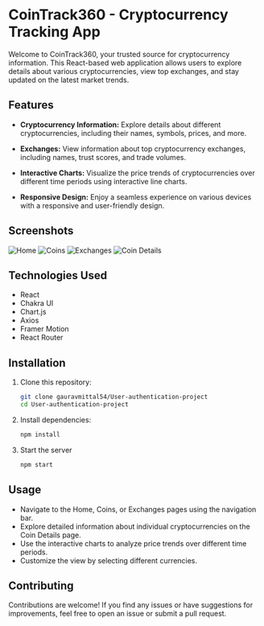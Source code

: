 # CoinTrack360 - Cryptocurrency Tracking App

Welcome to CoinTrack360, your trusted source for cryptocurrency information. This React-based web application allows users to explore details about various cryptocurrencies, view top exchanges, and stay updated on the latest market trends.



## Features

- **Cryptocurrency Information:** Explore details about different cryptocurrencies, including their names, symbols, prices, and more.

- **Exchanges:** View information about top cryptocurrency exchanges, including names, trust scores, and trade volumes.

- **Interactive Charts:** Visualize the price trends of cryptocurrencies over different time periods using interactive line charts.

- **Responsive Design:** Enjoy a seamless experience on various devices with a responsive and user-friendly design.

## Screenshots

![Home](![image](https://github.com/gauravmittal54/React-Crypto-App-CoinTrack360-/assets/61792468/d4c4a1d7-24f7-4603-80d1-d853d497c633)
)
![Coins](![image](https://github.com/gauravmittal54/React-Crypto-App-CoinTrack360-/assets/61792468/fb2cc5f2-a69f-435e-b47c-1d93220e4364)
)
![Exchanges](![image](https://github.com/gauravmittal54/React-Crypto-App-CoinTrack360-/assets/61792468/21d1ad56-ebec-4445-a1e2-f45facacc0d0)
)
![Coin Details](![image](https://github.com/gauravmittal54/React-Crypto-App-CoinTrack360-/assets/61792468/53c972c5-75b5-4c8b-bd3e-e8df1e1d85cf)
)

## Technologies Used

- React
- Chakra UI
- Chart.js
- Axios
- Framer Motion
- React Router

## Installation

1. Clone this repository:
   ```bash
   git clone gauravmittal54/User-authentication-project
   cd User-authentication-project

2. Install dependencies:
   ```bash
   npm install
   
4. Start the server
   ```bash
   npm start


## Usage
- Navigate to the Home, Coins, or Exchanges pages using the navigation bar.
- Explore detailed information about individual cryptocurrencies on the Coin Details page.
- Use the interactive charts to analyze price trends over different time periods.
- Customize the view by selecting different currencies.

## Contributing

Contributions are welcome! If you find any issues or have suggestions for improvements, feel free to open an issue or submit a pull request.



